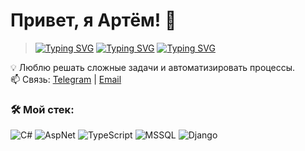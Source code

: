# Привет, я  Артём! 👋

> [![Typing SVG](https://readme-typing-svg.herokuapp.com?color=%2336BCF7&lines=Software+Engineer)](https://git.io/typing-svg)
> [![Typing SVG](https://readme-typing-svg.herokuapp.com?color=%23323511&lines=Master's+degree+student+of+BSU)](https://git.io/typing-svg)
> [![Typing SVG](https://readme-typing-svg.herokuapp.com?color=%28712434&lines=Programming+Teacher+at+BSU)](https://git.io/typing-svg)

💡 Люблю решать сложные задачи и автоматизировать процессы.  
📫 Связь: [Telegram](https://t.me/psh3art) | [Email](mailto:pshenichnykh.art@yandex.com)  

### 🛠️ Мой стек:
![C#](https://img.shields.io/badge/Csharp-blue?style=for-the-badge&logo=C#&logoColor=black)
![AspNet](https://img.shields.io/badge/Csharp-ASPNET-blue?style=for-the-badge&logo=C#&logoColor=black)
![TypeScript](https://img.shields.io/badge/TypeScript-red?style=for-the-badge&logo=TS&logoColor=white)
![MSSQL](https://img.shields.io/badge/MSSQL-white?style=for-the-badge&logo=SQL&logoColor=blue)
![Django](https://img.shields.io/badge/Python-Django-green?style=for-the-badge&logo=python&logoColor=white)
